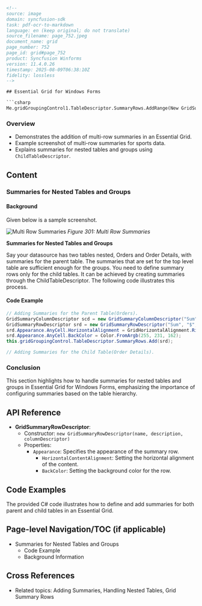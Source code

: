 ```html
<!-- 
source: image
domain: syncfusion-sdk
task: pdf-ocr-to-markdown
language: en (keep original; do not translate)
source_filename: page_752.jpeg
document_name: grid
page_number: 752
page_id: grid#page_752
product: Syncfusion Winforms
version: 11.4.0.26
timestamp: 2025-08-09T06:38:10Z
fidelity: lossless
-->

## Essential Grid for Windows Forms

```csharp
Me.gridGroupingControl1.TableDescriptor.SummaryRows.AddRange(New GridSummaryRowDescriptor() { srd1, srd2 })
```

### Overview
- Demonstrates the addition of multi-row summaries in an Essential Grid.
- Example screenshot of multi-row summaries for sports data.
- Explains summaries for nested tables and groups using `ChildTableDescriptor`.

## Content

### Summaries for Nested Tables and Groups

#### Background
Given below is a sample screenshot.

![Multi Row Summaries](https://example.com/multiscreen.png)
*Figure 301: Multi Row Summaries*

**Summaries for Nested Tables and Groups**

Say your datasource has two tables nested, Orders and Order Details, with summaries for the parent table. The summaries that are set for the top level table are sufficient enough for the groups. You need to define summary rows only for the child tables. It can be achieved by creating summaries through the ChildTableDescriptor. The following code illustrates this process.

#### Code Example
```csharp
// Adding Summaries for the Parent Table(Orders).
GridSummaryColumnDescriptor scd = new GridSummaryColumnDescriptor("Sum", SummaryType.DoubleAggregate, "Freight", "{Sum:#}");
GridSummaryRowDescriptor srd = new GridSummaryRowDescriptor("Sum", "$", scd);
srd.Appearance.AnyCell.HorizontalAlignment = GridHorizontalAlignment.Right;
srd.Appearance.AnyCell.BackColor = Color.FromArgb(255, 231, 162);
this.gridGroupingControl.TableDescriptor.SummaryRows.Add(srd);

// Adding Summaries for the Child Table(Order Details).
```

### Conclusion
This section highlights how to handle summaries for nested tables and groups in Essential Grid for Windows Forms, emphasizing the importance of configuring summaries based on the table hierarchy.

## API Reference

- **GridSummaryRowDescriptor**:
  - Constructor: `new GridSummaryRowDescriptor(name, description, columnDescriptor)`
  - Properties:
    - `Appearance`: Specifies the appearance of the summary row.
      - `HorizontalContentAlignment`: Setting the horizontal alignment of the content.
      - `BackColor`: Setting the background color for the row.

## Code Examples

The provided C# code illustrates how to define and add summaries for both parent and child tables in an Essential Grid.

## Page-level Navigation/TOC (if applicable)

- Summaries for Nested Tables and Groups
  - Code Example
  - Background Information

## Cross References

- Related topics: Adding Summaries, Handling Nested Tables, Grid Summary Rows

<!-- tags: [syncfusion, winforms, grid, essential grid, summaries, nested tables, groups, parent tables, child tables, gridsummaryrowdescriptor, appearance, .net] keywords: [nested tables, summaries, row descriptors, grid summary, gridgroupingcontrol, parent table, child table, alignment, backcolor, appearance properties] -->
```